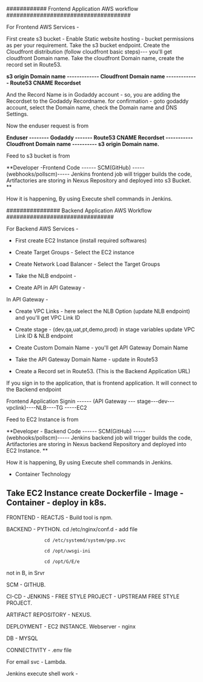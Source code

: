 ############ Frontend Application AWS workflow #####################################

For Frontend AWS Services -

First create s3 bucket - Enable Static website hosting - bucket permissions as per your requirement.
Take the s3 bucket endpoint. 
Create the Cloudfront distribution (follow cloudfront basic steps)--- you'll get cloudfront Domain name.
Take the cloudfront Domain name, create the record set in Route53.

**s3 origin Domain name ------------- Cloudfront Domain name ------------- Route53 CNAME Recordset**

And the Record Name is in Godaddy account - so, you are adding the Recordset to the Godaddy Recordname. for confirmation - goto godaddy account, select the Domain name, check the Domain name and DNS Settings.

Now the enduser request is from

**Enduser -------- Godaddy ------- Route53 CNAME Recordset ----------- Cloudfront Domain name ---------- s3 origin Domain name.**


Feed to s3 bucket is from 

**Developer -Frontend Code ------ SCM(GitHub) -----(webhooks/pollscm)----- Jenkins frontend job will trigger builds the code, Artifactories are storing in Nexus Repository and deployed into s3 Bucket. **

How it is happening, By using Execute shell commands in Jenkins.


################ Backend Application AWS Workflow ################################


For Backend AWS Services -

- First create EC2 Instance (install required softwares)

- Create Target Groups - Select the EC2 instance

- Create Network Load Balancer -  Select the Target Groups

- Take the NLB endpoint - 

- Create API in API Gateway - 

In API Gateway -

- Create VPC Links - here select the NLB Option  (update NLB endpoint) and you'll get VPC Link ID

- Create stage - (dev,qa,uat,pt,demo,prod) in stage variables update VPC Link ID & NLB endpoint

- Create Custom Domain Name - you'll get API Gateway Domain Name 

- Take the API Gateway Domain Name - update in Route53

- Create a Record set in Route53. (This is the Backend Application URL)

If you sign in to the application, that is frontend application. It will connect to the Backend endpoint

Frontend Application Signin ------ (API Gateway --- stage---dev--- vpclink)----NLB----TG -----EC2

Feed to EC2 Instance is from

**Developer - Backend Code ------ SCM(GitHub) -----(webhooks/pollscm)----- Jenkins backend job will trigger builds the code, Artifactories are storing in Nexus backend Repository and deployed into EC2 Instance. **

How it is happening, By using Execute shell commands in Jenkins.

- Container Technology

Take EC2 Instance create Dockerfile - Image - Container - deploy in k8s.
-------------------------------------------------------------------------------------------

FRONTEND - REACTJS - Build tool is npm.

BACKEND - PYTHON. cd /etc/nginx/conf.d - add file

                  cd /etc/systemd/system/gep.svc
                  
                  cd /opt/uwsgi-ini
                  
                  cd /opt/G/E/e

not in B, in Srvr                  
                  

SCM - GITHUB.

CI-CD - JENKINS - FREE STYLE PROJECT - UPSTREAM FREE STYLE PROJECT.

ARTIFACT REPOSITORY - NEXUS.

DEPLOYMENT - EC2 INSTANCE. Webserver - nginx

DB - MYSQL

CONNECTIVITY - .env file

For email svc - Lambda.

Jenkins execute shell work - 

                                                                                             













































